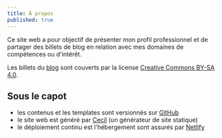 ```yaml
---
title: À propos
published: true
---
```

Ce site web a pour objectif de présenter mon profil professionnel et de partager des billets de blog en relation avec mes domaines de compétences ou d'intérêt.

Les billets du [blog](https://arnaudligny.fr/blog/) sont couverts par la license [Creative Commons BY-SA 4.0](https://creativecommons.org/licenses/by-sa/4.0/deed.fr).

## Sous le capot

* les contenus et les templates sont versionnés sur [GitHub](https://github.com/Narno/arnaudligny.fr/)
* le site web est généré par [Cecil](https://cecil.app) (un générateur de site statique)
* le déploiement continu est l'hébergement sont assurés par [Netlify](https://netlify.com)
